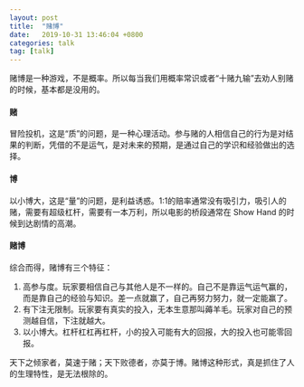 ```yaml
---
layout: post
title:  "赌博"
date:   2019-10-31 13:46:04 +0800
categories: talk
tag: [talk]
---
```


赌博是一种游戏，不是概率。所以每当我们用概率常识或者“十赌九输”去劝人别赌的时候，基本都是没用的。

<!-- more -->

#### 赌

冒险投机，这是“质”的问题，是一种心理活动。参与赌的人相信自己的行为是对结果的判断，凭借的不是运气，是对未来的预期，是通过自己的学识和经验做出的选择。

#### 博

以小博大，这是“量”的问题，是利益诱惑。1:1的赔率通常没有吸引力，吸引人的赌，需要有超级杠杆，需要有一本万利，所以电影的桥段通常在 Show Hand 的时候到达剧情的高潮。

#### 赌博

综合而得，赌博有三个特征：

1. 高参与度。玩家要相信自己与其他人是不一样的。自己不是靠运气运气赢的，而是靠自己的经验与知识。差一点就赢了，自己再努力努力，就一定能赢了。
2. 有下注无限制。玩家要有真实的投入，无本生意那叫薅羊毛。玩家对自己的预测越自信，下注就越大。
3. 以小博大。杠杆杠杠再杠杆，小的投入可能有大的回报，大的投入也可能零回报。 

天下之倾家者，莫速于赌；天下败德者，亦莫于博。赌博这种形式，真是抓住了人的生理特性，是无法根除的。
